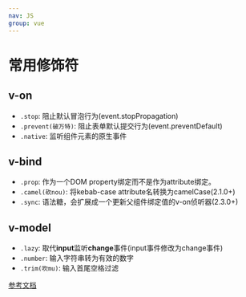 ```yaml
---
nav: JS
group: vue
---
```

# 常用修饰符

## v-on

- `.stop`: 阻止默认冒泡行为(event.stopPropagation)
- `.prevent(破万特)`: 阻止表单默认提交行为(event.preventDefault)
- `.native`: 监听组件元素的原生事件

## v-bind

- `.prop`: 作为一个DOM property绑定而不是作为attribute绑定。
- `.camel(砍nou)`: 将kebab-case attribute名转换为camelCase(2.1.0+)
- `.sync`: 语法糖，会扩展成一个更新父组件绑定值的v-on侦听器(2.3.0+)

## v-model

- `.lazy`: 取代**input**监听**change**事件(input事件修改为change事件)
- `.number`: 输入字符串转为有效的数字
- `.trim(吹mu)`: 输入首尾空格过滤

[参考文档](https://www.yuque.com/silence1224/zvw0fi/kcado0#27adf32f)
